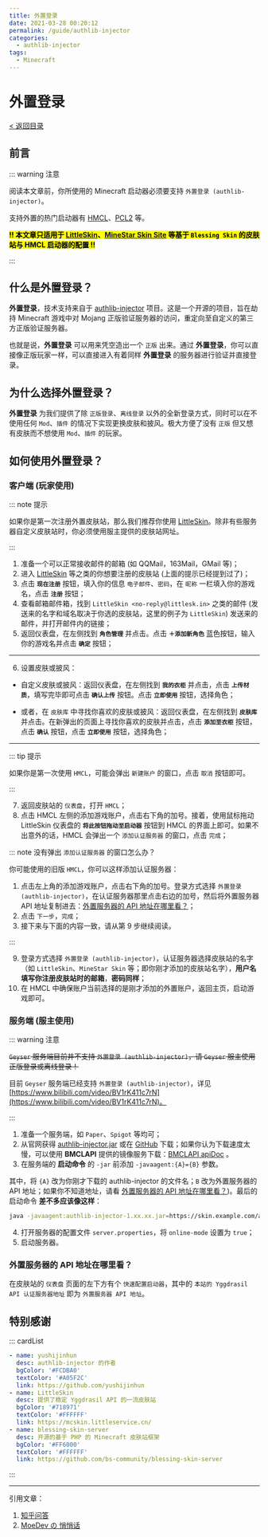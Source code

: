 ```yaml
---
title: 外置登录
date: 2021-03-28 00:20:12
permalink: /guide/authlib-injector
categories:
  - authlib-injector
tags:
  - Minecraft
---
```


# 外置登录

[< 返回目录](/tree)

## 前言

::: warning 注意

阅读本文章前，你所使用的 Minecraft 启动器必须要支持 `外置登录 (authlib-injector)`。

支持外置的热门启动器有 [HMCL](https://hmcl.huangyuhui.net/download "HMCL 官方网站")、[PCL2](https://afdian.net/@LTCat "请龙猫喝杯茶") 等。

<mark>**!! 本文章只适用于 [LittleSkin](https://mcskin.littleservice.cn/ "LittleSkin 官网")、[MineStar Skin Site](https://skin.minestar.top/) 等基于 `Blessing Skin` 的皮肤站与 HMCL 启动器的配置 !!**</mark>

:::

## 什么是外置登录？

**外置登录**，技术支持来自于 [authlib-injector](https://github.com/yushijinhun/authlib-injector "GitHub 项目链接") 项目。这是一个开源的项目，旨在劫持 Minecraft 游戏中对 Mojang 正版验证服务器的访问，重定向至自定义的第三方正版验证服务器。

也就是说，**外置登录** 可以用来凭空造出一个 `正版` 出来。通过 **外置登录**，你可以直接像正版玩家一样，可以直接进入有着同样 **外置登录** 的服务器进行验证并直接登录。

## 为什么选择外置登录？

**外置登录** 为我们提供了除 `正版登录`、`离线登录` 以外的全新登录方式，同时可以在不使用任何 `Mod`、`插件` 的情况下实现更换皮肤和披风。极大方便了没有 `正版` 但又想有皮肤而不想使用 `Mod`、`插件` 的玩家。

## 如何使用外置登录？

### 客户端 (玩家使用)

::: note 提示

如果你是第一次注册外置皮肤站，那么我们推荐你使用 [LittleSkin](https://mcskin.littleservice.cn/ "LittleSkin")。除非有些服务器自定义皮肤站时，你必须使用服主提供的皮肤站网址。

:::

1. 准备一个可以正常接收邮件的邮箱 (如 QQMail，163Mail，GMail 等)；
2. 进入 [LittleSkin](https://mcskin.littleservice.cn/ "LittleSkin") 等之类的你想要注册的皮肤站 (上面的提示已经提到过了)；
3. 点击 **`现在注册`** 按钮，填入你的信息 `电子邮件`、`密码`，在 `昵称` 一栏填入你的游戏名，点击 **`注册`** 按钮；
4. 查看邮箱邮件箱，找到 `LittleSkin <no-reply@littlesk.in>` 之类的邮件 (发送来的名字和域名取决于你选的皮肤站，这里的例子为 `LittleSkin`) 发送来的邮件，并打开邮件内的链接；
5. 返回仪表盘，在左侧找到 **`角色管理`** 并点击。点击 **`＋添加新角色`** 蓝色按钮，输入你的游戏名并点击 **`确定`** 按钮；

---

6. 设置皮肤或披风：

- 自定义皮肤或披风：返回仪表盘，在左侧找到 **`我的衣柜`** 并点击，点击 **`上传材质`**，填写完毕即可点击 **`确认上传`** 按钮。点击 **`立即使用`** 按钮，选择角色；

- 或者，在 `皮肤库` 中寻找你喜欢的皮肤或披风：返回仪表盘，在左侧找到 **`皮肤库`** 并点击。在新弹出的页面上寻找你喜欢的皮肤并点击，点击 **`添加至衣柜`** 按钮，点击 **`确认`** 按钮，点击 **`立即使用`** 按钮，选择角色；

---

::: tip 提示

如果你是第一次使用 `HMCL`，可能会弹出 `新建账户` 的窗口，点击 `取消` 按钮即可。

:::

7. 返回皮肤站的 `仪表盘`，打开 `HMCL`；
8. 点击 HMCL 左侧的添加游戏账户，点击右下角的加号。接着，使用鼠标拖动 LittleSkin 仪表盘的 **`将此按钮拖动至启动器`** 按钮到 HMCL 的界面上即可。如果不出意外的话，HMCL 会弹出一个 `添加认证服务器` 的窗口，点击 `完成`；

::: note 没有弹出 `添加认证服务器` 的窗口怎么办？

你可能使用的旧版 `HMCL`，你可以这样添加认证服务器：

1. 点击左上角的添加游戏账户，点击右下角的加号。登录方式选择 `外置登录 (authlib-injector)`，在认证服务器那里点击右边的加号，然后将外置服务器 API 地址复制进去：[外置服务器的 API 地址在哪里看？](#外置服务器的-api-地址在哪里看)；
2. 点击 `下一步`，`完成`；
3. 接下来与下面的内容一致，请从第 9 步继续阅读。

:::

9. 登录方式选择 `外置登录 (authlib-injector)`，认证服务器选择皮肤站的名字（如 `LittleSkin`、`MineStar Skin` 等；即你刚才添加的皮肤站名字），**用户名填写你注册皮肤站时的邮箱**，**密码同样**；
10. 在 HMCL 中确保账户当前选择的是刚才添加的外置账户，返回主页，启动游戏即可。

### 服务端 (服主使用)

::: warning 注意

~~`Geyser` 服务端目前并不支持 `外置登录 (authlib-injector)`，请 `Geyser` 服主使用正版登录或离线登录！~~

目前 `Geyser` 服务端已经支持 `外置登录 (authlib-injector)`，详见 [https://www.bilibili.com/video/BV1rK411c7rN](https://www.bilibili.com/video/BV1rK411c7rN)。

:::

1. 准备一个服务端，如 `Paper`、`Spigot` 等均可；
2. 从官网获得 [authlib-injector.jar](https://authlib-injector.yushi.moe/) 或在 [GitHub](https://github.com/yushijinhun/authlib-injector/releases) 下载；如果你认为下载速度太慢，可以使用 **BMCLAPI** 提供的镜像服务下载：[BMCLAPI apiDoc](https://bmclapidoc.bangbang93.com/#api-Mirrors-Mirrors_authlib_injector) <Badge text="API 文档"/>。
3. 在服务端的 **启动命令** 的 `-jar` 前添加 `-javaagent:{A}={B}` 参数。

其中，将 `{A}` 改为你刚才下载的 authlib-injector 的文件名；`B` 改为外置服务器的 API 地址；如果你不知道地址，请看 [外置服务器的 API 地址在哪里看？](#外置服务器的-api-地址在哪里看))。最后的启动命令 **差不多应该像这样**：

```bash
java -javaagent:authlib-injector-1.xx.xx.jar=https://skin.example.com/api/yggdrasil -jar server_file.jar
```

4. 打开服务器的配置文件 `server.properties`，将 `online-mode` 设置为 `true`；
5. 启动服务器。

### 外置服务器的 API 地址在哪里看？

在皮肤站的 `仪表盘` 页面的左下方有个 `快速配置启动器`，其中的 `本站的 Yggdrasil API 认证服务器地址` 即为 `外置服务器 API 地址`。

## 特别感谢

::: cardList

```yaml
- name: yushijinhun
  desc: authlib-injector 的作者
  bgColor: '#FCDBA0'
  textColor: '#A05F2C'
  link: https://github.com/yushijinhun
- name: LittleSkin
  desc: 提供了稳定 Yggdrasil API 的一流皮肤站
  bgColor: '#718971'
  textColor: '#FFFFFF'
  link: https://mcskin.littleservice.cn/
- name: blessing-skin-server
  desc: 开源的基于 PHP 的 Minecraft 皮肤站框架
  bgColor: '#FF6000'
  textColor: '#FFFFFF'
  link: https://github.com/bs-community/blessing-skin-server
```

:::

---

引用文章：

1. [知乎问答](https://www.zhihu.com/question/441838192)
2. [MoeDev の 悄悄话](https://moedev.net/authlib-injector/)
